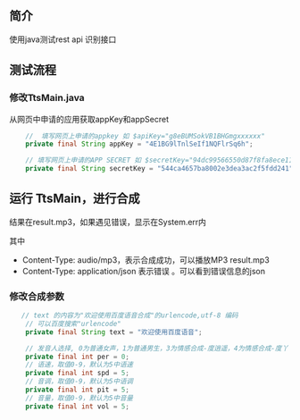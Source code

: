 ## 简介

使用java测试rest api 识别接口


## 测试流程

### 修改TtsMain.java

从网页中申请的应用获取appKey和appSecret

```java
    //  填写网页上申请的appkey 如 $apiKey="g8eBUMSokVB1BHGmgxxxxxx"
    private final String appKey = "4E1BG9lTnlSeIf1NQFlrSq6h";

    // 填写网页上申请的APP SECRET 如 $secretKey="94dc99566550d87f8fa8ece112xxxxx"
    private final String secretKey = "544ca4657ba8002e3dea3ac2f5fdd241";
```






## 运行 TtsMain，进行合成



结果在result.mp3，如果遇见错误，显示在System.err内

其中

- Content-Type: audio/mp3，表示合成成功，可以播放MP3 result.mp3
- Content-Type: application/json 表示错误 。可以看到错误信息的json

### 修改合成参数

```java
   // text 的内容为"欢迎使用百度语音合成"的urlencode,utf-8 编码
    // 可以百度搜索"urlencode"
    private final String text = "欢迎使用百度语音";

    // 发音人选择, 0为普通女声，1为普通男生，3为情感合成-度逍遥，4为情感合成-度丫丫，默认为普通女声
    private final int per = 0;
    // 语速，取值0-9，默认为5中语速
    private final int spd = 5;
    // 音调，取值0-9，默认为5中语调
    private final int pit = 5;
    // 音量，取值0-9，默认为5中音量
    private final int vol = 5;
```

